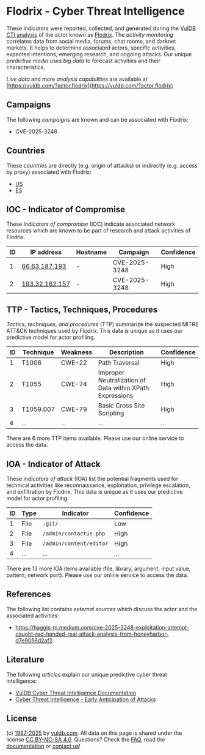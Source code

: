 # Flodrix - Cyber Threat Intelligence

These _indicators_ were reported, collected, and generated during the [VulDB CTI analysis](https://vuldb.com/?kb.cti) of the actor known as [Flodrix](https://vuldb.com/?actor.flodrix). The _activity monitoring_ correlates data from social media, forums, chat rooms, and darknet markets. It helps to determine associated actors, specific activities, expected intentions, emerging research, and ongoing attacks. Our unique _predictive model_ uses _big data_ to forecast activities and their characteristics.

_Live data_ and more _analysis capabilities_ are available at [https://vuldb.com/?actor.flodrix](https://vuldb.com/?actor.flodrix)

## Campaigns

The following _campaigns_ are known and can be associated with Flodrix:

* CVE-2025-3248

## Countries

These _countries_ are directly (e.g. origin of attacks) or indirectly (e.g. access by proxy) associated with Flodrix:

* [US](https://vuldb.com/?country.us)
* [ES](https://vuldb.com/?country.es)

## IOC - Indicator of Compromise

These _indicators of compromise_ (IOC) indicate associated network resources which are known to be part of research and attack activities of Flodrix.

ID | IP address | Hostname | Campaign | Confidence
-- | ---------- | -------- | -------- | ----------
1 | [66.63.187.193](https://vuldb.com/?ip.66.63.187.193) | - | CVE-2025-3248 | High
2 | [193.32.162.157](https://vuldb.com/?ip.193.32.162.157) | - | CVE-2025-3248 | High

## TTP - Tactics, Techniques, Procedures

_Tactics, techniques, and procedures_ (TTP) summarize the suspected MITRE ATT&CK techniques used by _Flodrix_. This data is unique as it uses our predictive model for actor profiling.

ID | Technique | Weakness | Description | Confidence
-- | --------- | -------- | ----------- | ----------
1 | T1006 | CWE-22 | Path Traversal | High
2 | T1055 | CWE-74 | Improper Neutralization of Data within XPath Expressions | High
3 | T1059.007 | CWE-79 | Basic Cross Site Scripting | High
4 | ... | ... | ... | ...

There are 6 more TTP items available. Please use our online service to access the data.

## IOA - Indicator of Attack

These _indicators of attack_ (IOA) list the potential fragments used for technical activities like reconnaissance, exploitation, privilege escalation, and exfiltration by Flodrix. This data is unique as it uses our predictive model for actor profiling.

ID | Type | Indicator | Confidence
-- | ---- | --------- | ----------
1 | File | `.git/` | Low
2 | File | `/admin/contactus.php` | High
3 | File | `/admin/content/editor` | High
4 | ... | ... | ...

There are 13 more IOA items available (file, library, argument, input value, pattern, network port). Please use our online service to access the data.

## References

The following list contains _external sources_ which discuss the actor and the associated activities:

* https://haggis-m.medium.com/cve-2025-3248-exploitation-attempt-caught-red-handed-real-attack-analysis-from-honeyharbor-d7e9056d2af2

## Literature

The following _articles_ explain our unique predictive cyber threat intelligence:

* [VulDB Cyber Threat Intelligence Documentation](https://vuldb.com/?kb.cti)
* [Cyber Threat Intelligence - Early Anticipation of Attacks](https://www.scip.ch/en/?labs.20201022)

## License

(c) [1997-2025](https://vuldb.com/?kb.changelog) by [vuldb.com](https://vuldb.com/?kb.about). All data on this page is shared under the license [CC BY-NC-SA 4.0](https://creativecommons.org/licenses/by-nc-sa/4.0/). Questions? Check the [FAQ](https://vuldb.com/?kb.faq), read the [documentation](https://vuldb.com/?kb) or [contact us](https://vuldb.com/?contact)!
